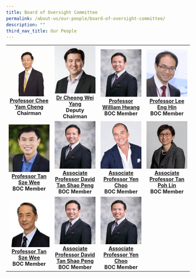 ```yaml
---
title: Board of Oversight Committee
permalink: /about-us/our-people/board-of-oversight-committee/
description: ""
third_nav_title: Our People
---
```

<table>
	<tbody>
		<tr>
			<td width="25%">
					<img src="/images/Biography/Board%20of%20Oversight%20Committee/professor-chee-yam-cheng.jpg">
					<a href="/biography/board-of-oversight-committee/professor-chee-yam-cheng/" target="_blank">
				<div align="center"><b>Professor Chee Yam Cheng</b></div>
				</a>
				<div align="center"><b>Chairman</b></div>
			</td>
			<td width="25%">
					<img src="/images/Biography/Board%20of%20Oversight%20Committee/dr%20cheong%20wei%20yang.jpg">
				<a href="/biography/board-of-oversight-committee/professor-chee-yam-cheng/" target="_blank">
				<div align="center"><b>Dr Cheong Wei Yang</b></div>
				</a>
				<div align="center"><b>Deputy Chairman</b></div>
			</td>
			<td width="25%">
					<img src="/images/Biography/Board%20of%20Oversight%20Committee/professor%20william%20hwang.jpg">
				<a href="/biography/board-of-oversight-committee/professor-chee-yam-cheng/" target="_blank">
				<div align="center"><b>Professor William Hwang</b></div>
				</a>
				<div align="center"><b>BOC Member</b></div>
			</td>
			<td width="25%">
					<img src="/images/Biography/Board%20of%20Oversight%20Committee/associate%20professor%20david%20tan%20shao%20peng.jpg">
				<a href="/biography/board-of-oversight-committee/professor-chee-yam-cheng/" target="_blank">
				<div align="center"><b>Professor Lee Eng Hin</b></div>
				</a>
					<div align="center"><b>BOC Member</b></div>
			</td>
		</tr>
		<tr> <!-- Row 2 -->
			<td width="25%">
					<img src="/images/Biography/Board%20of%20Oversight%20Committee/professor%20tan%20sze%20wee.jpg">
				<a href="/biography/board-of-oversight-committee/professor-chee-yam-cheng/" target="_blank">
				<div align="center"><b>Professor Tan Sze Wee</b></div>
				</a>
					<div align="center"><b>BOC Member</b></div>
			</td>
			<td width="25%">
					<img src="/images/Biography/Board%20of%20Oversight%20Committee/professor%20william%20hwang.jpg">
				<a href="/biography/board-of-oversight-committee/professor-chee-yam-cheng/" target="_blank">
				<div align="center"><b>Associate Professor David Tan Shao Peng</b></div>
				</a>
				<div align="center"><b>BOC Member</b></div>
			</td>
			<td width="25%">
					<img src="/images/Biography/Board%20of%20Oversight%20Committee/associate%20professor%20yen%20choo%20associate%20professor%20yen%20choo.jpg">
				<a href="/biography/board-of-oversight-committee/professor-chee-yam-cheng/" target="_blank">
				<div align="center"><b>Associate Professor Yen Choo</b></div>
				</a>
				<div align="center"><b>BOC Member</b></div>
			</td>
			<td width="25%">
					<img src="/images/Biography/Board%20of%20Oversight%20Committee/associate%20professor%20tan%20poh%20lin.jpg">
				<a href="/biography/board-of-oversight-committee/professor-chee-yam-cheng/" target="_blank">
				<div align="center"><b>Associate Professor Tan Poh Lin</b></div>
				</a>
				<div align="center"><b>BOC Member</b></div>
			</td>
		</tr>
		<tr> <!-- Row 3 -->
			<td width="25%">
					<img src="/images/Biography/Board%20of%20Oversight%20Committee/professor%20lee%20eng%20hin.jpg">
				<a href="/biography/board-of-oversight-committee/professor-chee-yam-cheng/" target="_blank">
				<div align="center"><b>Professor Tan Sze Wee</b></div>
				</a>
					<div align="center"><b>BOC Member</b></div>
			</td>
			<td width="25%">
					<img src="/images/Biography/Board%20of%20Oversight%20Committee/professor%20william%20hwang.jpg">
				<a href="/biography/board-of-oversight-committee/professor-chee-yam-cheng/" target="_blank">
				<div align="center"><b>Associate Professor David Tan Shao Peng</b></div>
				</a>
				<div align="center"><b>BOC Member</b></div>
			</td>
			<td width="25%">
					<img src="/images/Biography/Board%20of%20Oversight%20Committee/professor%20william%20hwang.jpg">
				<a href="/biography/board-of-oversight-committee/professor-chee-yam-cheng/" target="_blank">
				<div align="center"><b>Associate Professor Yen Choo</b></div>
				</a>
				<div align="center"><b>BOC Member</b></div>
			</td>
		</tr>	
	</tbody>
</table>
